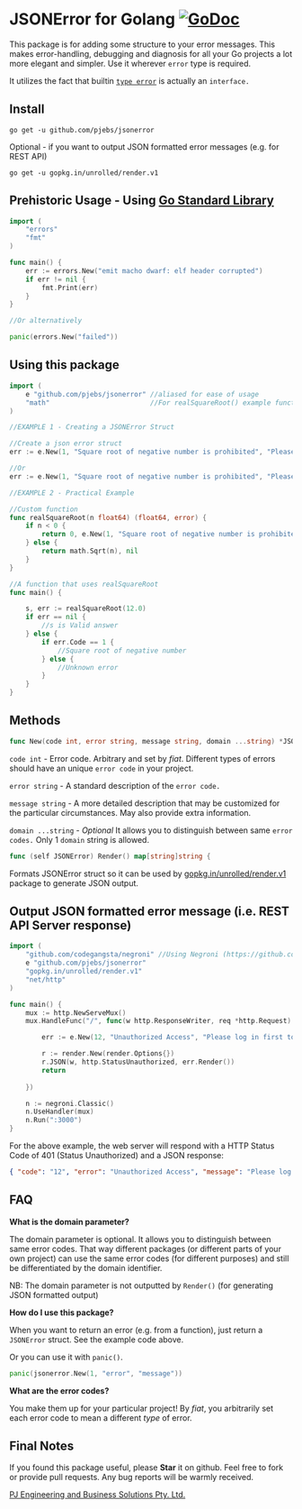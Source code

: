 JSONError for Golang [![GoDoc](http://godoc.org/github.com/pjebs/jsonerror?status.svg)](http://godoc.org/github.com/pjebs/jsonerror) 
=============

This package is for adding some structure to your error messages. This makes error-handling, debugging and diagnosis for all your Go projects a lot more elegant and simpler. Use it wherever `error` type is required.

It utilizes the fact that builtin [`type error`](http://golang.org/pkg/builtin/#error) is actually an `interface.` 

Install
-------

```shell
go get -u github.com/pjebs/jsonerror
```

Optional - if you want to output JSON formatted error messages (e.g. for REST API)

```shell
go get -u gopkg.in/unrolled/render.v1
```

Prehistoric Usage - Using [Go Standard Library](http://golang.org/pkg/errors/#example_New)
-----

```go
import (
	"errors"
	"fmt"
)

func main() {
	err := errors.New("emit macho dwarf: elf header corrupted")
	if err != nil {
		fmt.Print(err)
	}
}

//Or alternatively

panic(errors.New("failed"))

```


Using this package
-----

```go
import (
	e "github.com/pjebs/jsonerror" //aliased for ease of usage
	"math"                         //For realSquareRoot() example function below
)

//EXAMPLE 1 - Creating a JSONError Struct

//Create a json error struct
err := e.New(1, "Square root of negative number is prohibited", "Please make number positive or zero") //Domain is optional and not included here

//Or  
err := e.New(1, "Square root of negative number is prohibited", "Please make number positive or zero", "com.github.pjebs.jsonerror")

//EXAMPLE 2 - Practical Example

//Custom function
func realSquareRoot(n float64) (float64, error) {
	if n < 0 {
		return 0, e.New(1, "Square root of negative number is prohibited", "Please make number positive or zero")
	} else {
		return math.Sqrt(n), nil
	}
}

//A function that uses realSquareRoot
func main() {

	s, err := realSquareRoot(12.0)
	if err == nil {
		//s is Valid answer
	} else {
		if err.Code == 1 {
			//Square root of negative number
		} else {
			//Unknown error
		}
	}
}


```

Methods
--------

```go
func New(code int, error string, message string, domain ...string) *JSONError
```

`code int` - Error code. Arbitrary and set by *fiat*. Different types of errors should have an unique `error code` in your project.

`error string` - A standard description of the `error code.`

`message string` - A more detailed description that may be customized for the particular circumstances. May also provide extra information.

`domain ...string` - *Optional* It allows you to distinguish between same `error codes.` Only 1 `domain` string is allowed.


```go
func (self JSONError) Render() map[string]string {
```

Formats JSONError struct so it can be used by [gopkg.in/unrolled/render.v1](https://github.com/unrolled/render) package to generate JSON output.


Output JSON formatted error message (i.e. REST API Server response)
----------

```go
import (
	"github.com/codegangsta/negroni" //Using Negroni (https://github.com/codegangsta/negroni)
	e "github.com/pjebs/jsonerror"
	"gopkg.in/unrolled/render.v1"
	"net/http"
)

func main() {
	mux := http.NewServeMux()
	mux.HandleFunc("/", func(w http.ResponseWriter, req *http.Request) {

		err := e.New(12, "Unauthorized Access", "Please log in first to access this site")

    	r := render.New(render.Options{})
		r.JSON(w, http.StatusUnauthorized, err.Render())
		return
  	
  	})

  	n := negroni.Classic()
  	n.UseHandler(mux)
  	n.Run(":3000")
}

```

For the above example, the web server will respond with a HTTP Status Code of 401 (Status Unauthorized) and a JSON response:

```json
{ "code": "12", "error": "Unauthorized Access", "message": "Please log in first to access this site" }
```

FAQ
--------

**What is the domain parameter?**

The domain parameter is optional. It allows you to distinguish between same error codes. That way different packages (or different parts of your own project) can use the same error codes (for different purposes) and still be differentiated by the domain identifier.

NB: The domain parameter is not outputted by `Render()` (for generating JSON formatted output)

**How do I use this package?**

When you want to return an error (e.g. from a function), just return a `JSONError` struct. See the example code above.

Or you can use it with `panic()`.

```go
panic(jsonerror.New(1, "error", "message"))
```

**What are the error codes?**

You make them up for your particular project! By *fiat*, you arbitrarily set each error code to mean a different *type* of error.


Final Notes
--------

If you found this package useful, please **Star** it on github. Feel free to fork or provide pull requests. Any bug reports will be warmly received.


[PJ Engineering and Business Solutions Pty. Ltd.](http://www.pjebs.com.au)
